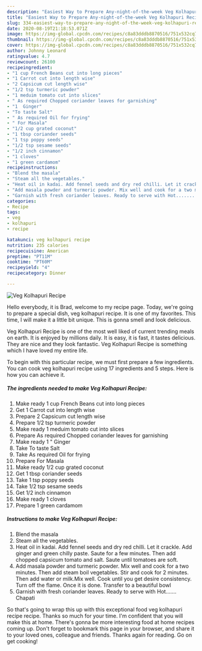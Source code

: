 ```yaml
---
description: "Easiest Way to Prepare Any-night-of-the-week Veg Kolhapuri Recipe"
title: "Easiest Way to Prepare Any-night-of-the-week Veg Kolhapuri Recipe"
slug: 334-easiest-way-to-prepare-any-night-of-the-week-veg-kolhapuri-recipe
date: 2020-08-19T21:18:53.071Z
image: https://img-global.cpcdn.com/recipes/c8a83dddb8870516/751x532cq70/veg-kolhapuri-recipe-recipe-main-photo.jpg
thumbnail: https://img-global.cpcdn.com/recipes/c8a83dddb8870516/751x532cq70/veg-kolhapuri-recipe-recipe-main-photo.jpg
cover: https://img-global.cpcdn.com/recipes/c8a83dddb8870516/751x532cq70/veg-kolhapuri-recipe-recipe-main-photo.jpg
author: Johnny Leonard
ratingvalue: 4.7
reviewcount: 26100
recipeingredient:
- "1 cup French Beans cut into long pieces"
- "1 Carrot cut into length wise"
- "2 Capsicum cut length wise"
- "1/2 tsp turmeric powder"
- "1 meduim tomato cut into slices"
- " As required Chopped coriander leaves for garnishing"
- "1  Ginger"
- "To taste Salt"
- " As required Oil for frying"
- " For Masala"
- "1/2 cup grated coconut"
- "1 tbsp coriander seeds"
- "1 tsp poppy seeds"
- "1/2 tsp sesame seeds"
- "1/2 inch cinnamon"
- "1 cloves"
- "1 green cardamom"
recipeinstructions:
- "Blend the masala"
- "Steam all the vegetables."
- "Heat oil in kadai. Add fennel seeds and dry red chilli. Let it crackle. Add ginger and green chilly paste. Saute for a few minutes. Then add chopped capsicum tomato and salt. Saute until tomatoes are soft."
- "Add masala powder and turmeric powder. Mix well and cook for a two minutes. Then add steam boil vegetables. Stir and cook for 2 minutes. Then add water or milk.Mix well. Cook until you get desire consistency. Turn off the flame. Once it is done. Transfer to a beautiful bowl"
- "Garnish with fresh coriander leaves. Ready to serve with Hot....... Chapati"
categories:
- Recipe
tags:
- veg
- kolhapuri
- recipe

katakunci: veg kolhapuri recipe 
nutrition: 235 calories
recipecuisine: American
preptime: "PT11M"
cooktime: "PT60M"
recipeyield: "4"
recipecategory: Dinner

---
```



![Veg Kolhapuri Recipe](https://img-global.cpcdn.com/recipes/c8a83dddb8870516/751x532cq70/veg-kolhapuri-recipe-recipe-main-photo.jpg)

Hello everybody, it is Brad, welcome to my recipe page. Today, we're going to prepare a special dish, veg kolhapuri recipe. It is one of my favorites. This time, I will make it a little bit unique. This is gonna smell and look delicious.



Veg Kolhapuri Recipe is one of the most well liked of current trending meals on earth. It is enjoyed by millions daily. It is easy, it is fast, it tastes delicious. They are nice and they look fantastic. Veg Kolhapuri Recipe is something which I have loved my entire life.


To begin with this particular recipe, we must first prepare a few ingredients. You can cook veg kolhapuri recipe using 17 ingredients and 5 steps. Here is how you can achieve it.

<!--inarticleads1-->

##### The ingredients needed to make Veg Kolhapuri Recipe:

1. Make ready 1 cup French Beans cut into long pieces
1. Get 1 Carrot cut into length wise
1. Prepare 2 Capsicum cut length wise
1. Prepare 1/2 tsp turmeric powder
1. Make ready 1 meduim tomato cut into slices
1. Prepare  As required Chopped coriander leaves for garnishing
1. Make ready 1 &#34; Ginger
1. Take To taste Salt
1. Take  As required Oil for frying
1. Prepare  For Masala
1. Make ready 1/2 cup grated coconut
1. Get 1 tbsp coriander seeds
1. Take 1 tsp poppy seeds
1. Take 1/2 tsp sesame seeds
1. Get 1/2 inch cinnamon
1. Make ready 1 cloves
1. Prepare 1 green cardamom




<!--inarticleads2-->

##### Instructions to make Veg Kolhapuri Recipe:

1. Blend the masala
1. Steam all the vegetables.
1. Heat oil in kadai. Add fennel seeds and dry red chilli. Let it crackle. Add ginger and green chilly paste. Saute for a few minutes. Then add chopped capsicum tomato and salt. Saute until tomatoes are soft.
1. Add masala powder and turmeric powder. Mix well and cook for a two minutes. Then add steam boil vegetables. Stir and cook for 2 minutes. Then add water or milk.Mix well. Cook until you get desire consistency. Turn off the flame. Once it is done. Transfer to a beautiful bowl
1. Garnish with fresh coriander leaves. Ready to serve with Hot....... Chapati




So that's going to wrap this up with this exceptional food veg kolhapuri recipe recipe. Thanks so much for your time. I'm confident that you will make this at home. There's gonna be more interesting food at home recipes coming up. Don't forget to bookmark this page in your browser, and share it to your loved ones, colleague and friends. Thanks again for reading. Go on get cooking!
